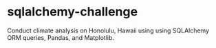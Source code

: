 # sqlalchemy-challenge
Conduct climate analysis on Honolulu, Hawaii using using SQLAlchemy ORM queries, Pandas, and Matplotlib.

